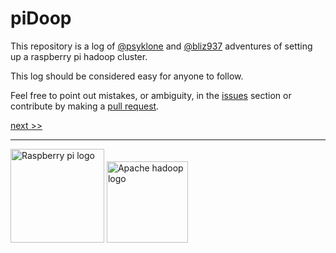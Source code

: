 # piDoop

This repository is a log of [@psyklone](https://github.com/psyklone) and [@bliz937](https://github.com/bliz937) adventures of setting up a raspberry pi hadoop cluster.

This log should be considered easy for anyone to follow.

Feel free to point out mistakes, or ambiguity, in the [issues](https://github.com/bliz937/piDoop/issues/new) section or contribute by making a [pull request](https://guides.github.com/activities/forking).

[next >>](https://github.com/bliz937/piDoop/blob/master/0%20-%20Requirements/README.md#minimum-requirements)

---

<img src="https://upload.wikimedia.org/wikipedia/en/thumb/c/cb/Raspberry_Pi_Logo.svg/810px-Raspberry_Pi_Logo.svg.png" alt="Raspberry pi logo" width="150px" />  <img src="https://upload.wikimedia.org/wikipedia/commons/0/0e/Hadoop_logo.svg" alt="Apache hadoop logo" height="130px" />
